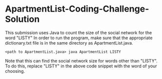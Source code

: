 # ApartmentList-Coding-Challenge-Solution

This submission uses Java to count the size of the social network for the word "LISTY"
In order to run the program, make sure that the appropriate dictionary.txt file is in the same directory as ApartmentList.java.

```
<path to ApartmentList.java> java ApartmentList LISTY

```
Note that this can find the social network size for words other than "LISTY". To do this, replace "LISTY" in the above code snippet with the word of your choosing.

